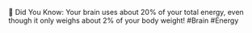 🧠 Did You Know: Your brain uses about 20% of your total energy, even though it only weighs about 2% of your body weight! #Brain #Energy